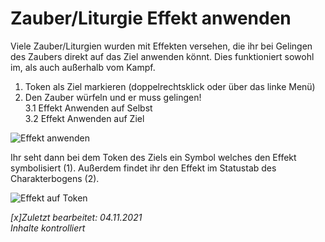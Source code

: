 # Zauber/Liturgie Effekt anwenden
  
Viele Zauber/Liturgien wurden mit Effekten versehen, die ihr bei Gelingen des Zaubers direkt auf das Ziel anwenden könnt. Dies funktioniert sowohl im, als auch außerhalb vom Kampf.  
1. Token als Ziel markieren (doppelrechtsklick oder über das linke Menü)
2. Den Zauber würfeln und er muss gelingen!  
3.1 Effekt Anwenden auf Selbst  
3.2 Effekt Anwenden auf Ziel  
  
![Effekt anwenden](https://user-images.githubusercontent.com/80099175/120538677-1b6e3080-c3e7-11eb-8091-cfc693a509ae.png)
  
Ihr seht dann bei dem Token des Ziels ein Symbol welches den Effekt symbolisiert (1). Außerdem findet ihr den Effekt im Statustab des Charakterbogens (2).  
  
![Effekt auf Token](https://user-images.githubusercontent.com/80099175/120538454-d1854a80-c3e6-11eb-9fc9-671ded2017bf.png)

*[x]Zuletzt bearbeitet: 04.11.2021*  
*Inhalte kontrolliert*
